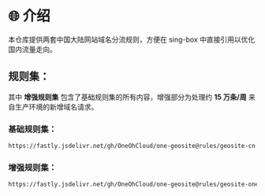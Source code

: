 # 🌐 介绍

本仓库提供两套中国大陆网站域名分流规则，方便在 sing-box 中直接引用以优化国内流量走向。


## 规则集：

其中 **增强规则集** 包含了基础规则集的所有内容，增强部分为处理约 **15 万条/周** 来自生产环境的新增域名请求。


### 基础规则集：

```txt 
https://fastly.jsdelivr.net/gh/OneOhCloud/one-geosite@rules/geosite-cn.srs
```

### 增强规则集：
```txt
https://fastly.jsdelivr.net/gh/OneOhCloud/one-geosite@rules/geosite-one-cn.srs
```



